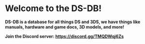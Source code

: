 # Welcome to the DS-DB!

**DS-DB is a database for all things DS and 3DS, we have things like manuals, hardware and game docs, 3D models, and more!**

**Join the Discord server: https://discord.gg/TMQDWqj6Zs**
